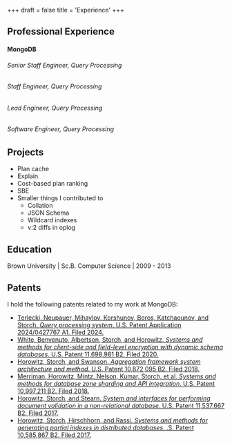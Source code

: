 +++
draft = false
title = 'Experience'
+++

## Professional Experience

#### MongoDB

###### Senior Staff Engineer, Query Processing

###### Staff Engineer, Query Processing

###### Lead Engineer, Query Processing

###### Software Engineer, Query Processing

## Projects

* Plan cache
* Explain
* Cost-based plan ranking
* SBE
* Smaller things I contributed to
  * Collation
  * JSON Schema
  * Wildcard indexes
  * v:2 diffs in oplog

## Education

Brown University | Sc.B. Computer Science | 2009 - 2013

## Patents

I hold the following patents related to my work at MongoDB:

* <a class="link-secondary text-decoration-none" href="https://patents.google.com/patent/US20240427767A1/en" target="_blank"> Terlecki, Neupauer, Mihaylov, Korshunov, Boros, Katchaounov, and Storch.
<em>Query processing system</em>. U.S. Patent Application 2024/0427767 A1. Filed 2024.</a>
* <a class="link-secondary text-decoration-none" href="https://patents.google.com/patent/US11698981B2/en" target="_blank"> White, Benvenuto, Albertson, Storch, and Horowitz. <em>
Systems and methods for client-side and field-level encryption with dynamic schema databases</em>. U.S. Patent 11,698,981 B2. Filed 2020.</a>
* <a class="link-secondary text-decoration-none" href="https://patents.google.com/patent/US10872095B2/en" target="_blank"> Horowitz, Storch, and Swanson. <em>
Aggregation framework system architecture and method</em>. U.S. Patent 10,872,095 B2. Filed 2018.</a>
* <a class="link-secondary text-decoration-none" href="https://patents.google.com/patent/US10997211B2/en" target="_blank">Merriman, Horowitz, Mintz, Nelson, Kumar, Storch, et al.<em>
Systems and methods for database zone sharding and API integration</em>. U.S. Patent 10,997,211 B2. Filed 2018.</a>
* <a class="link-secondary text-decoration-none" href="https://patents.google.com/patent/US11537667B2/en" target="_blank"> Horowitz, Storch, and Stearn. <em>
System and interfaces for performing document validation in a non-relational database</em>. U.S. Patent 11,537,667 B2. Filed 2017.</a>
* <a class="link-secondary text-decoration-none" href="https://patents.google.com/patent/US10585867B2/en" target="_blank"> Horowitz, Storch, Hirschhorn, and Rassi.<em>
Systems and methods for generating partial indexes in distributed databases</em>. .S. Patent 10,585,867 B2. Filed 2017.</a>